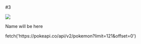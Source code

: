 <div class="container">
        <p class="nro">#3</p>
        <img
          src="https://oyster.ignimgs.com/mediawiki/apis.ign.com/pokemon-blue-version/8/89/Pikachu.jpg"
        />
        <div class="card">
          <p>Name will be here</p>
        </div>
      </div>
fetch('https://pokeapi.co/api/v2/pokemon?limit=121&offset=0')
